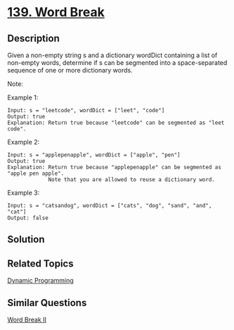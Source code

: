 # [139. Word Break](https://leetcode.com/problems/word-break)

## Description

Given a non-empty string s and a dictionary wordDict containing a list of non-empty words, determine if s can be segmented into a space-separated sequence of one or more dictionary words.

Note:

Example 1:

```
Input: s = "leetcode", wordDict = ["leet", "code"]
Output: true
Explanation: Return true because "leetcode" can be segmented as "leet code".
```

Example 2:

```
Input: s = "applepenapple", wordDict = ["apple", "pen"]
Output: true
Explanation: Return true because "applepenapple" can be segmented as "apple pen apple".
             Note that you are allowed to reuse a dictionary word.
```

Example 3:

```
Input: s = "catsandog", wordDict = ["cats", "dog", "sand", "and", "cat"]
Output: false
```

## Solution



## Related Topics

[Dynamic Programming](https://leetcode.com/tag/dynamic-programming/) 

## Similar Questions

[Word Break II](https://leetcode.com/problems/word-break-ii/)
